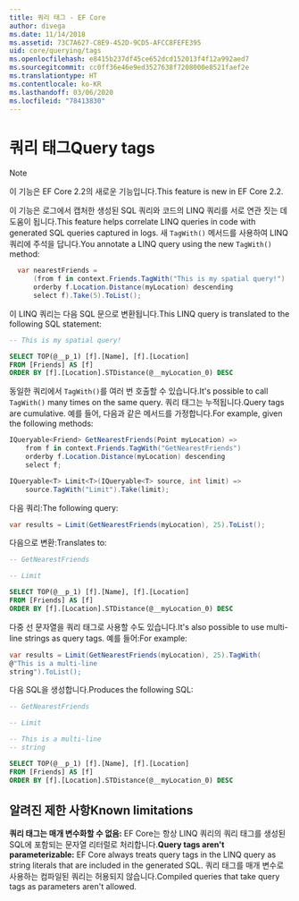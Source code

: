 ```yaml
---
title: 쿼리 태그 - EF Core
author: divega
ms.date: 11/14/2018
ms.assetid: 73C7A627-C8E9-452D-9CD5-AFCC8FEFE395
uid: core/querying/tags
ms.openlocfilehash: e8415b237df45ce652dcd152013f4f12a992aed7
ms.sourcegitcommit: cc0ff36e46e9ed3527638f7208000e8521faef2e
ms.translationtype: HT
ms.contentlocale: ko-KR
ms.lasthandoff: 03/06/2020
ms.locfileid: "78413830"
---
```

# <a name="query-tags"></a><span data-ttu-id="b575d-102">쿼리 태그</span><span class="sxs-lookup"><span data-stu-id="b575d-102">Query tags</span></span>

> [!NOTE]
> <span data-ttu-id="b575d-103">이 기능은 EF Core 2.2의 새로운 기능입니다.</span><span class="sxs-lookup"><span data-stu-id="b575d-103">This feature is new in EF Core 2.2.</span></span>

<span data-ttu-id="b575d-104">이 기능은 로그에서 캡처한 생성된 SQL 쿼리와 코드의 LINQ 쿼리를 서로 연관 짓는 데 도움이 됩니다.</span><span class="sxs-lookup"><span data-stu-id="b575d-104">This feature helps correlate LINQ queries in code with generated SQL queries captured in logs.</span></span>
<span data-ttu-id="b575d-105">새 `TagWith()` 메서드를 사용하여 LINQ 쿼리에 주석을 답니다.</span><span class="sxs-lookup"><span data-stu-id="b575d-105">You annotate a LINQ query using the new `TagWith()` method:</span></span>

``` csharp
  var nearestFriends =
      (from f in context.Friends.TagWith("This is my spatial query!")
      orderby f.Location.Distance(myLocation) descending
      select f).Take(5).ToList();
```

<span data-ttu-id="b575d-106">이 LINQ 쿼리는 다음 SQL 문으로 변환됩니다.</span><span class="sxs-lookup"><span data-stu-id="b575d-106">This LINQ query is translated to the following SQL statement:</span></span>

``` sql
-- This is my spatial query!

SELECT TOP(@__p_1) [f].[Name], [f].[Location]
FROM [Friends] AS [f]
ORDER BY [f].[Location].STDistance(@__myLocation_0) DESC
```

<span data-ttu-id="b575d-107">동일한 쿼리에서 `TagWith()`를 여러 번 호출할 수 있습니다.</span><span class="sxs-lookup"><span data-stu-id="b575d-107">It's possible to call `TagWith()` many times on the same query.</span></span>
<span data-ttu-id="b575d-108">쿼리 태그는 누적됩니다.</span><span class="sxs-lookup"><span data-stu-id="b575d-108">Query tags are cumulative.</span></span>
<span data-ttu-id="b575d-109">예를 들어, 다음과 같은 메서드를 가정합니다.</span><span class="sxs-lookup"><span data-stu-id="b575d-109">For example, given the following methods:</span></span>

``` csharp
IQueryable<Friend> GetNearestFriends(Point myLocation) =>
    from f in context.Friends.TagWith("GetNearestFriends")
    orderby f.Location.Distance(myLocation) descending
    select f;

IQueryable<T> Limit<T>(IQueryable<T> source, int limit) =>
    source.TagWith("Limit").Take(limit);
```

<span data-ttu-id="b575d-110">다음 쿼리:</span><span class="sxs-lookup"><span data-stu-id="b575d-110">The following query:</span></span>

``` csharp
var results = Limit(GetNearestFriends(myLocation), 25).ToList();
```

<span data-ttu-id="b575d-111">다음으로 변환:</span><span class="sxs-lookup"><span data-stu-id="b575d-111">Translates to:</span></span>

``` sql
-- GetNearestFriends

-- Limit

SELECT TOP(@__p_1) [f].[Name], [f].[Location]
FROM [Friends] AS [f]
ORDER BY [f].[Location].STDistance(@__myLocation_0) DESC
```

<span data-ttu-id="b575d-112">다중 선 문자열을 쿼리 태그로 사용할 수도 있습니다.</span><span class="sxs-lookup"><span data-stu-id="b575d-112">It's also possible to use multi-line strings as query tags.</span></span>
<span data-ttu-id="b575d-113">예를 들어:</span><span class="sxs-lookup"><span data-stu-id="b575d-113">For example:</span></span>

``` csharp
var results = Limit(GetNearestFriends(myLocation), 25).TagWith(
@"This is a multi-line
string").ToList();
```

<span data-ttu-id="b575d-114">다음 SQL을 생성합니다.</span><span class="sxs-lookup"><span data-stu-id="b575d-114">Produces the following SQL:</span></span>

``` sql
-- GetNearestFriends

-- Limit

-- This is a multi-line
-- string

SELECT TOP(@__p_1) [f].[Name], [f].[Location]
FROM [Friends] AS [f]
ORDER BY [f].[Location].STDistance(@__myLocation_0) DESC
```

## <a name="known-limitations"></a><span data-ttu-id="b575d-115">알려진 제한 사항</span><span class="sxs-lookup"><span data-stu-id="b575d-115">Known limitations</span></span>

<span data-ttu-id="b575d-116">**쿼리 태그는 매개 변수화할 수 없음:** EF Core는 항상 LINQ 쿼리의 쿼리 태그를 생성된 SQL에 포함되는 문자열 리터럴로 처리합니다.</span><span class="sxs-lookup"><span data-stu-id="b575d-116">**Query tags aren't parameterizable:** EF Core always treats query tags in the LINQ query as string literals that are included in the generated SQL.</span></span>
<span data-ttu-id="b575d-117">쿼리 태그를 매개 변수로 사용하는 컴파일된 쿼리는 허용되지 않습니다.</span><span class="sxs-lookup"><span data-stu-id="b575d-117">Compiled queries that take query tags as parameters aren't allowed.</span></span>
